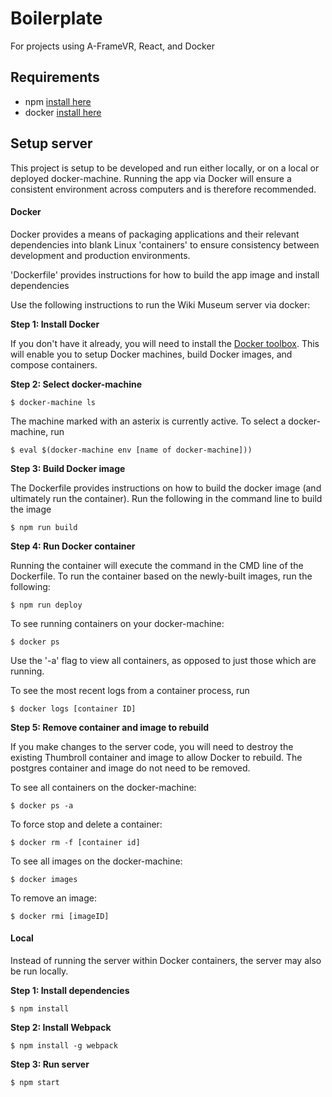 # Boilerplate

For projects using A-FrameVR, React, and Docker

## Requirements

- npm [install here](http://blog.npmjs.org/post/85484771375/how-to-install-npm)
- docker [install here](https://docs.docker.com/engine/installation/)

## Setup server

This project is setup to be developed and run either locally, or on a local or deployed docker-machine. Running the app via Docker will ensure a consistent environment across computers and is therefore recommended.

#### Docker

Docker provides a means of packaging applications and their relevant dependencies into blank Linux 'containers' to ensure consistency between development and production environments.

'Dockerfile' provides instructions for how to build the app image and install dependencies

Use the following instructions to run the Wiki Museum server via docker:

__Step 1: Install Docker__

If you don't have it already, you will need to install the [Docker toolbox](https://docs.docker.com/engine/installation/mac/). This will enable you to setup Docker machines, build Docker images, and compose containers.

__Step 2: Select docker-machine__


```
$ docker-machine ls
```

The machine marked with an asterix is currently active. To select a docker-machine, run

```
$ eval $(docker-machine env [name of docker-machine]))
```

__Step 3: Build Docker image__

The Dockerfile provides instructions on how to build the docker image (and ultimately run the container). Run the following in the command line to build the image

```
$ npm run build
```

__Step 4: Run Docker container__

Running the container will execute the command in the CMD line of the Dockerfile. To run the container based on the newly-built images, run the following:

```
$ npm run deploy
```

To see running containers on your docker-machine:

```
$ docker ps
```

Use the '-a' flag to view all containers, as opposed to just those which are running.

To see the most recent logs from a container process, run

```
$ docker logs [container ID]
```

__Step 5: Remove container and image to rebuild__

If you make changes to the server code, you will need to destroy the existing Thumbroll container and image to allow Docker to rebuild. The postgres container and image do not need to be removed.

To see all containers on the docker-machine:

```
$ docker ps -a
```

To force stop and delete a container:

```
$ docker rm -f [container id]
```

To see all images on the docker-machine:

```
$ docker images
```

To remove an image:

```
$ docker rmi [imageID]
```

#### Local

Instead of running the server within Docker containers, the server may also be run locally.

__Step 1: Install dependencies__

```
$ npm install
```

__Step 2: Install Webpack__

```
$ npm install -g webpack
```

__Step 3: Run server__

```
$ npm start
```
